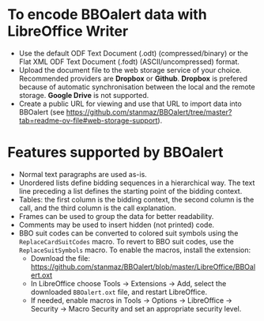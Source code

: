 
# To encode BBOalert data with LibreOffice Writer

- Use the default ODF Text Document (.odt) (compressed/binary) or the Flat XML ODF Text Document (.fodt) (ASCII/uncompressed) format.
- Upload the document file to the web storage service of your choice. Recommended providers are **Dropbox** or **Github**. **Dropbox** is prefered because of automatic synchronisation between the local and the remote storage. **Google Drive** is not supported.
- Create a public URL for viewing and use that URL to import data into BBOalert (see https://github.com/stanmaz/BBOalert/tree/master?tab=readme-ov-file#web-storage-support).

# Features supported by BBOalert

- Normal text paragraphs are used as-is.
- Unordered lists define bidding sequences in a hierarchical way. The text line preceding a list defines the starting point of the bidding context.
- Tables: the first column is the bidding context, the second column is the call, and the third column is the call explanation.
- Frames can be used to group the data for better readability.
- Comments may be used to insert hidden (not printed) code.
- BBO suit codes can be converted to colored suit symbols using the `ReplaceCardSuitCodes` macro. To revert to BBO suit codes, use the `ReplaceSuitSymbols` macro. To enable the macros, install the extension:
  - Download the file: https://github.com/stanmaz/BBOalert/blob/master/LibreOffice/BBOalert.oxt
  - In LibreOffice choose Tools → Extensions → Add, select the downloaded `BBOalert.oxt` file, and restart LibreOffice.
  - If needed, enable macros in Tools → Options → LibreOffice → Security → Macro Security and set an appropriate security level.


